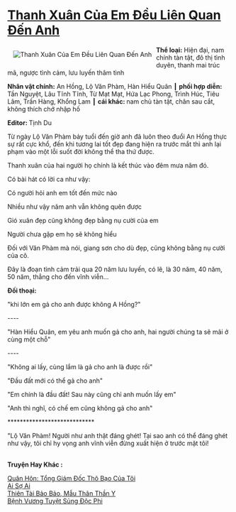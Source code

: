 <a href="https://utruyen.com/truyen/thanh-xuan-cua-em-deu-lien-quan-den-anh/17050/" title="Thanh Xuân Của Em Đều Liên Quan Đến Anh"><h1>Thanh Xuân Của Em Đều Liên Quan Đến Anh</h1></a><div style="display:table"><img align="right" style="float: left; padding: 10px;" src="https://utruyen.com/images/story/200x260/thanh-xuan-cua-em-deu-lien-quan-den-anh.jpg" alt="Thanh Xuân Của Em Đều Liên Quan Đến Anh"><b>Thể loại:</b> Hiện đại, nam chính tàn tật, đô thị tình duyên, thanh mai trúc mã, ngược tình cảm, lưu luyến thâm tình <p></p><b>Nhân vật chính:</b> An Hồng, Lộ Văn Phàm, Hàn Hiểu Quân ┃ <b>phối hợp diễn: </b>Tần Nguyệt, Lâu Tĩnh Tĩnh, Từ Mạt Mạt, Hứa Lạc Phong, Trình Húc, Tiêu Lâm, Trần Hàng, Khổng Lam ┃ <b>cái khác: </b>nam chủ tàn tật, chân sau cắt, không thích chớ nhập hố<p></p><b>Editor: </b>Tịnh Du<p></p>Từ ngày Lộ Văn Phàm bảy tuổi đến giờ anh đã luôn theo đuổi An Hồng thực sự rất cực khổ, đến khi tương lai tốt đẹp đang hiện ra trước mắt thì anh lại phạm vào một lỗi suốt đời không thể tha thứ được.<p></p>Thanh xuân của hai người họ chính là kết thúc vào đêm mưa năm đó.<p></p>Có bài hát có lời ca như vậy:<p></p>Có người hỏi anh em tốt đến mức nào<p></p>Nhiều như vậy năm anh vẫn không quên được<p></p>Gió xuân đẹp cũng không đẹp bằng nụ cười của em<p></p>Người chưa gặp em họ sẽ không hiểu<p></p>Đối với Văn Phàm mà nói, giang sơn cho dù đẹp, cũng không bằng nụ cười của cô.<p></p>Đây là đoạn tình cảm trải qua 20 năm lưu luyến, có lẽ, là 30 năm, 40 năm, 50 năm, thẳng cho đến vĩnh viễn...<p></p><b>Đối thoại:<p></p></b><p></p>"khi lớn em gả cho anh được không A Hồng?"<p></p>----<p></p>"Hàn Hiểu Quân, em yêu anh muốn gả cho anh, hai người chúng ta sẽ mãi ở cùng một chỗ"<p></p>----<p></p>"Không ai lấy, cùng lắm là gả cho anh là được rồi"<p></p>"Đầu đất mới có thể gả cho anh"<p></p>"Em chính là đầu đất! Sau này cũng chỉ anh muốn lấy em"<p></p>"Anh thì nghĩ, có chế em cũng không gả cho anh"<p></p>****************************<p></p>"Lộ Văn Phàm! Người như anh thật đáng ghét! Tại sao anh có thể đáng ghét như vậy, tôi chỉ hy vọng anh vĩnh viễn đừng xuất hiện ở trước mặt tôi!</div><p><br><b>Truyện Hay Khác :</b></p><a href="https://utruyen.com/truyen/quan-hon-tong-giam-doc-tho-bao-cua-toi/14581/" alt="Quân Hôn: Tổng Giám Đốc Thô Bạo Của Tôi">Quân Hôn: Tổng Giám Đốc Thô Bạo Của Tôi</a><br/><a href="https://github.com/quanluxury/ngontinhhot/tree/master/truyenhay/20605/" alt="Ai Sợ Ai">Ai Sợ Ai</a><br/><a href="https://github.com/quanluxury/ngontinhhot/tree/master/truyenhay/16871/" alt="Thiên Tài Bảo Bảo, Mẫu Thân Thần Y">Thiên Tài Bảo Bảo, Mẫu Thân Thần Y</a><br/><a href="https://github.com/quanluxury/ngontinhhot/tree/master/truyenhay/17384/" alt="Bệnh Vương Tuyệt Sủng Độc Phi">Bệnh Vương Tuyệt Sủng Độc Phi</a><br/>